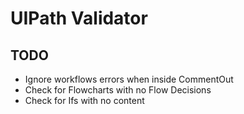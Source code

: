 # UIPath Validator

## TODO

- Ignore workflows errors when inside CommentOut
- Check for Flowcharts with no Flow Decisions
- Check for Ifs with no content